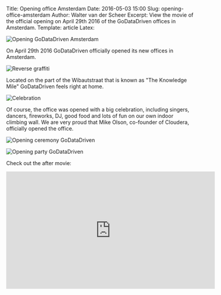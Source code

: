 Title: Opening office Amsterdam
Date: 2016-05-03 15:00
Slug: opening-office-amsterdam
Author: Walter van der Scheer
Excerpt: View the movie of the official opening on April 29th 2016 of the GoDataDriven offices in Amsterdam.
Template: article
Latex:

![Opening GoDataDriven Amsterdam](/static/images/officeopening/godatadriven-singers-2.jpg "Opening GoDataDriven Amsterdam")

<span class="lead">
On April 29th 2016 GoDataDriven officially opened its new offices in Amsterdam. </span>

![Reverse graffiti](/static/images/officeopening/godatadriven-nowopen.jpg "GoDataDriven now open in Amsterdam")

Located on the part of the Wibautstraat that is known as "The Knowledge Mile" GoDataDriven feels right at home. 

![Celebration](/static/images/officeopening/godatadriven-confetti.jpt "Celebration")

Of course, the office was opened with a big celebration, including singers, dancers, fireworks, DJ, good food and lots of fun on our own indoor climbing wall. We are very proud that Mike Olson, co-founder of Cloudera, officially opened the office.

![Opening ceremony GoDataDriven](/static/images/officeopening/godatadriven-opening.jpg "Opening ceremony")

![Opening party GoDataDriven](/static/images/officeopening/godatadriven-party.jpg "Opening party GoDataDriven")

Check out the after movie:

<iframe width="560" height="315" src="https://www.youtube.com/embed/tcMy2Ac2yGE?rel=0" frameborder="0" allowfullscreen></iframe>

